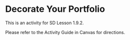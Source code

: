 # Decorate Your Portfolio

This is an activity for SD Lesson 1.9.2.

Please refer to the Activity Guide in Canvas for directions.
